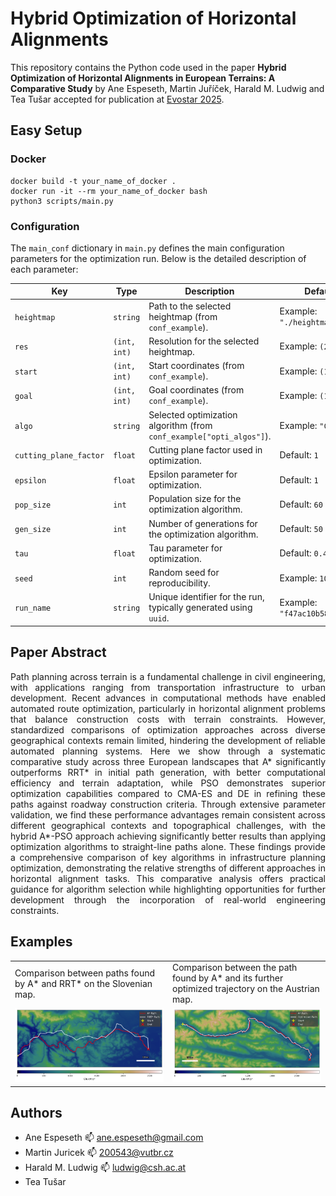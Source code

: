 # Hybrid Optimization of Horizontal Alignments

This repository contains the Python code used in the paper **Hybrid Optimization of Horizontal Alignments in European Terrains: A Comparative Study** by Ane Espeseth, Martin Juříček, Harald M. Ludwig and Tea Tušar accepted for publication at [Evostar 2025](https://www.evostar.org/2025/).

## Easy Setup
### Docker

```
docker build -t your_name_of_docker .
docker run -it --rm your_name_of_docker bash
python3 scripts/main.py
```

### Configuration

The `main_conf` dictionary in  `main.py` defines the main configuration parameters for the optimization run. Below is the detailed description of each parameter:

| **Key**                  | **Type**       | **Description**                                                                 | **Default/Example**                   |
|--------------------------|----------------|---------------------------------------------------------------------------------|---------------------------------------|
| `heightmap`              | `string`       | Path to the selected heightmap (from `conf_example`).                           | Example: `"./heightmaps/slovenia.npy"`|
| `res`                    | `(int, int)`   | Resolution for the selected heightmap.                                          | Example: `(200, 400)`                 |
| `start`                  | `(int, int)`   | Start coordinates (from `conf_example`).                                        | Example: `(175, 0)`                   |
| `goal`                   | `(int, int)`   | Goal coordinates (from `conf_example`).                                         | Example: `(160, 290)`                 |
| `algo`                   | `string`       | Selected optimization algorithm (from `conf_example["opti_algos"]`).            | Example: `"CMAES"`                    |
| `cutting_plane_factor`   | `float`        | Cutting plane factor used in optimization.                                      | Default: `1`                          |
| `epsilon`                | `float`        | Epsilon parameter for optimization.                                             | Default: `1`                          |
| `pop_size`               | `int`          | Population size for the optimization algorithm.                                 | Default: `60`                         |
| `gen_size`               | `int`          | Number of generations for the optimization algorithm.                           | Default: `50`                         |
| `tau`                    | `float`        | Tau parameter for optimization.                                                 | Default: `0.4`                        |
| `seed`                   | `int`          | Random seed for reproducibility.                                                | Example: `10`                         |
| `run_name`               | `string`       | Unique identifier for the run, typically generated using `uuid`.                | Example: `"f47ac10b58cc4372a5670e02"` |


## Paper Abstract
<p align="justify">Path planning across terrain is a fundamental challenge in civil engineering, with applications ranging from transportation infrastructure to urban development. Recent advances in computational methods have enabled automated route optimization, particularly in horizontal alignment problems that balance construction costs with terrain constraints. However, standardized comparisons of optimization approaches across diverse geographical contexts remain limited, hindering the development of reliable automated planning systems. Here we show through a systematic comparative study across three European landscapes that A* significantly outperforms RRT* in initial path generation, with better computational efficiency and terrain adaptation, while PSO demonstrates superior optimization capabilities compared to CMA-ES and DE in refining these paths against roadway construction criteria. Through extensive parameter validation, we find these performance advantages remain consistent across different geographical contexts and topographical challenges, with the hybrid A*-PSO approach achieving significantly better results than applying optimization algorithms to straight-line paths alone. These findings provide a comprehensive comparison of key algorithms in infrastructure planning optimization, demonstrating the relative strengths of different approaches in horizontal alignment tasks. This comparative analysis offers practical guidance for algorithm selection while highlighting opportunities for further development through the incorporation of real-world engineering constraints.</p>

## Examples

<table>
  <tr>
    <td>Comparison between paths found by A* and RRT* on the Slovenian map.</td>
    <td>Comparison between the path found by A* and its further optimized trajectory on the Austrian map.</td>
  </tr>
  <tr>
    <td><img src="docs/ex3.png"></td>
    <td><img src="docs/ex2.png"></td>
  </tr>
</table>

## Authors

* Ane Espeseth 📫 ane.espeseth@gmail.com
* Martin Juricek 📫 200543@vutbr.cz
* Harald M. Ludwig 📫 ludwig@csh.ac.at
* Tea Tušar





